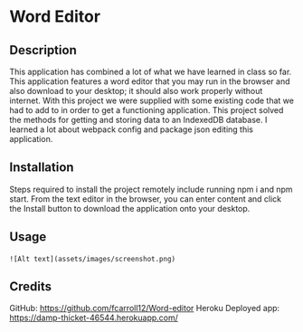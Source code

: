 # Word Editor

## Description

This application has combined a lot of what we have learned in class so far. This application features a word editor that you may run in the browser and also download to your desktop; it should also work properly without internet. With this project we were supplied with some existing code that we had to add to in order to get a functioning application. This project solved the methods for getting and storing data to an IndexedDB database. I learned a lot about webpack config and package json editing this application.

## Installation

Steps required to install the project remotely include running npm i and npm start. From the text editor in the browser, you can enter content and click the Install button to download the application onto your desktop.

## Usage

    ![Alt text](assets/images/screenshot.png)

## Credits

GitHub: https://github.com/fcarroll12/Word-editor
Heroku Deployed app: https://damp-thicket-46544.herokuapp.com/
